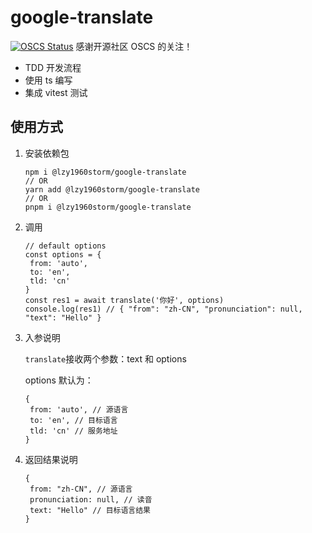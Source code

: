 # google-translate

[![OSCS Status](https://www.oscs1024.com/platform/badge/lzy1960/google-translate.svg?size=small)](https://www.oscs1024.com/project/lzy1960/google-translate?ref=badge_small)
感谢开源社区 OSCS 的关注！

- TDD 开发流程
- 使用 ts 编写
- 集成 vitest 测试

## 使用方式

1. 安装依赖包

   ```JS
   npm i @lzy1960storm/google-translate
   // OR
   yarn add @lzy1960storm/google-translate
   // OR
   pnpm i @lzy1960storm/google-translate
   ```

2. 调用

   ```JS
   // default options
   const options = {
    from: 'auto',
    to: 'en',
    tld: 'cn'
   }
   const res1 = await translate('你好', options)
   console.log(res1) // { "from": "zh-CN", "pronunciation": null, "text": "Hello" }
   ```

3. 入参说明

   `translate`接收两个参数：text 和 options

   options 默认为：

   ```JS
   {
    from: 'auto', // 源语言
    to: 'en', // 目标语言
    tld: 'cn' // 服务地址
   }
   ```

4. 返回结果说明
   ```JS
   {
    from: "zh-CN", // 源语言
    pronunciation: null, // 读音
    text: "Hello" // 目标语言结果
   }
   ```
